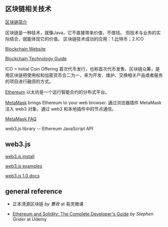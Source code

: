 ## 区块链相关技术

[区块链简介](http://me.tryblockchain.org/bitcoin-blockchain-misunderstand.html)

区块链是一种技术，就像Java，它不直接带来价值，不值钱。
但技术与业务的实际结合，就能体现它的价值。
区块链技术成功的应用：1.比特币；2.ICO

[Blockchain Website](https://www.blockchain.com/)

[Blockchain Technology Guide](https://blockgeeks.com/guides/what-is-blockchain-technology/)

ICO = Initial Coin Offering
首次代币发行，也称首次代币发售、区块链众筹，是用区块链把使用权和加密货币合二为一，来为开发、维护、交换相关产品或者服务的项目进行融资的方式。

[Ethereum](https://www.ethereum.org/) 以太坊是一个运行智能合约的分布式平台。

[MetaMask](https://metamask.io/) brings Ethereum to your web browser.
通过浏览器插件 MetaMask 注入 web3 对象，通过 web3 和本地插件中的节点通信。

[MetaMask FAQ](https://github.com/MetaMask/faq/)

web3.js library -- Ethereum JavaScript API

## web3.js

[web3.js install](https://github.com/ethereum/web3.js/)

[web3.js examples](https://github.com/ethereum/web3.js/tree/master/example)

[web3.js 1.0 docs](https://web3js.readthedocs.io/en/1.0/)

## general reference

* 正本清源区块链 *by 曹政* at 易灵微课

* [Ethereum and Solidity: The Complete Developer's Guide](https://www.udemy.com/ethereum-and-solidity-the-complete-developers-guide/) *by 
Stephen Grider* at Udemy
